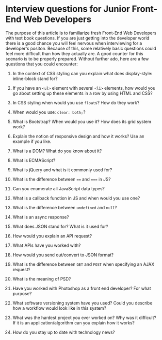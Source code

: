 # Interview questions for Junior Front-End Web Developers

The purpose of this article is to familiarize fresh Front-End Web Developers with text book questions. If you are just getting into the developer world there is a good chance you will feel nervous when interviewing for a developer's positon. Because of this, some relatively basic questions could feel more difficult than how they actually are. A good counter for this scenario is to be properly prepared. Without further ado, here are a few questions that you could encounter:

1.	In the context of CSS styling can you explain what does display-style: inline-block stand for? 



2.	If you have an `<ul>` element with several `<li>` elements, how would you go about setting up these elements in a row by using HTML and CSS? 


3.	In CSS styling when would you use `float`s? How do they work? 


4.	When would you use: `clear: both;`?


5.	What is Bootstrap? When would you use it? How does its grid system work? 


6.	Explain the notion of responsive design and how it works? Use an example if you like.


7.	What is a DOM? What do you know about it? 


8.	What is ECMAScript?


9.	What is jQuery and what is it commonly used for? 


10.	What is the difference between `==` and `===` in JS? 


11.	Can you enumerate all JavaScript data types?


12.	What is a callback function in JS and when would you use one? 


13.	What is the difference between `undefined` and `null`? 


14.	What is an async response? 


15.	What does JSON stand for? What is it used for?


16.	How would you explain an API request?


17.	What APIs have you worked with?


18.	How would you send out/convert to JSON format?


19.	What is the difference between `GET` and `POST` when specifying an AJAX request?


20.	What is the meaning of PSD? 


21.	Have you worked with Photoshop as a front end developer? For what purpose?


22.	What software versioning system have you used? Could you describe how a workflow would look like in this system?


23.	What was the hardest project you ever worked on? Why was it difficult? If it is an application/algorithm can you explain how it works? 


24.	How do you stay up to date with technology news?



